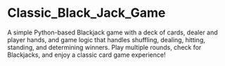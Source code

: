 # Classic_Black_Jack_Game
A simple Python-based Blackjack game with a deck of cards, dealer and player hands, and game logic that handles shuffling, dealing, hitting, standing, and determining winners. Play multiple rounds, check for Blackjacks, and enjoy a classic card game experience!  

